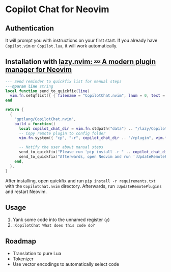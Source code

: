 # Copilot Chat for Neovim

## Authentication

It will prompt you with instructions on your first start. If you already have `Copilot.vim` or `Copilot.lua`, it will work automatically.

## Installation with [lazy.nvim: 💤 A modern plugin manager for Neovim](https://github.com/folke/lazy.nvim)

```lua
--- Send reminder to quickfix list for manual steps
---@param line string
local function send_to_quickfix(line)
  vim.fn.setqflist({ { filename = "CopilotChat.nvim", lnum = 0, text = line } }, "a")
end

return {
  {
    "gptlang/CopilotChat.nvim",
    build = function()
      local copilot_chat_dir = vim.fn.stdpath("data") .. "/lazy/CopilotChat.nvim"
      -- Copy remote plugin to config folder
      vim.fn.system({ "cp", "-r", copilot_chat_dir .. "/rplugin", vim.fn.stdpath("config") })

      -- Notify the user about manual steps
      send_to_quickfix("Please run 'pip install -r " .. copilot_chat_dir .. "/requirements.txt'.")
      send_to_quickfix("Afterwards, open Neovim and run ':UpdateRemotePlugins', then restart Neovim.")
    end,
  },
}
```

After installing, open quickfix and run `pip install -r requirements.txt` with the `CopilotChat.nvim` directory. Afterwards, run `:UpdateRemotePlugins` and restart Neovim.

## Usage

1. Yank some code into the unnamed register (`y`)
2. `:CopilotChat What does this code do?`

## Roadmap

- Translation to pure Lua
- Tokenizer
- Use vector encodings to automatically select code
